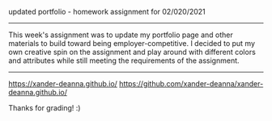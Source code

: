 updated portfolio - homework assignment for 02/020/2021

<hr>

This week's assignment was to update my portfolio page and other materials to build toward being employer-competitive. I decided to put my own creative spin on the assignment and play around with different colors and attributes while still meeting the requirements of the assignment.

<hr>

https://xander-deanna.github.io/
https://github.com/xander-deanna/xander-deanna.github.io/


Thanks for grading! :)
